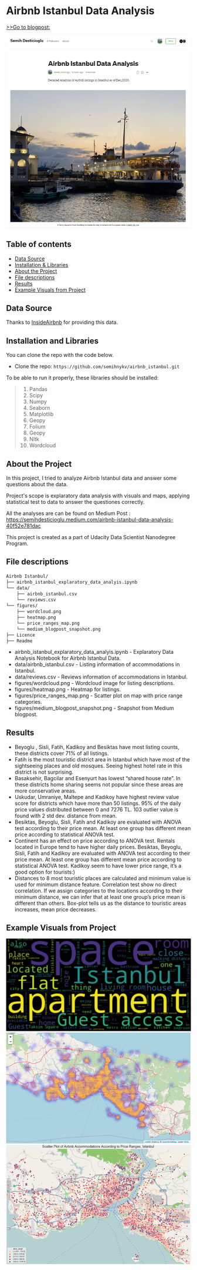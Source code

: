 # Airbnb Istanbul Data Analysis
[>>Go to blogpost:](https://semihdesticioglu.medium.com/airbnb-istanbul-data-analysis-40f52e781dac)

![alt text](figures/medium_blogpost_snapshot.PNG)

## Table of contents
- [Data Source](#data-source)
- [Installation & Libraries](#installation-and-libraries)
- [About the Project](#about-the-project)
- [File descriptions](#file-descriptions)
- [Results](#results)
- [Example Visuals from Project](#example-visuals-from-project)

## Data Source
Thanks to [InsideAirbnb](http://insideairbnb.com/get-the-data.html) for providing this data.

## Installation and Libraries
You can clone the repo with the code below.
- Clone the repo: `https://github.com/semihnykv/airbnb_istanbul.git`

To be able to run it properly, these libraries should be installed:
>1. Pandas
>2. Scipy
>3. Numpy
>4. Seaborn
>5. Matplotlib
>6. Geopy
>7. Folium
>8. Geopy
>9. Nltk
>10. Wordcloud


## About the Project
In this project, I tried to analyze Airbnb Istanbul data and answer some questions about the data.

Project's scope is explaratory data analysis with visuals and maps, applying statistical test to data to answer the questiones correctly.

All the analyses are can be found on Medium Post : https://semihdesticioglu.medium.com/airbnb-istanbul-data-analysis-40f52e781dac

This project is created as a part of Udacity Data Scientist Nanodegree Program.

## File descriptions

```text
Airbnb Istanbul/
├── airbnb_istanbul_explaratory_data_analyis.ipynb
└── data/
    ├──	airbnb_istanbul.csv
    └── reviews.csv
└── figures/
    ├── wordcloud.png
    ├──	heatmap.png
    └── price_ranges_map.png
    └── medium_blogpost_snapshot.png    
├── Licence
├── Readme
```

- airbnb_istanbul_explaratory_data_analyis.ipynb - Explaratory Data Analysis Notebook for Airbnb Istanbul Data.
- data/airbnb_istanbul.csv - Listing information of accommodations in Istanbul.
- data/reviews.csv  - Reviews information of accommodations in Istanbul.
- figures/wordcloud.png - Wordcloud image for listing descriptions.
- figures/heatmap.png  - Heatmap for listings.
- figures/price_ranges_map.png - Scatter plot on map with price range categories.
- figures/medium_blogpost_snapshot.png  - Snapshot from Medium blogpost.

## Results
* Beyoglu , Sisli, Fatih, Kadikoy and Besiktas have most listing counts, these districts cover 71% of all listings.
* Fatih is the most touristic district area in Istanbul which have most of the sightseeing places and old mosques. Seeing highest hotel rate in this district is not surprising.
* Basaksehir, Bagcilar and Esenyurt has lowest “shared house rate”. In these districts home sharing seems not popular since these areas are more conservative areas.
* Uskudar, Umraniye, Maltepe and Kadıkoy have highest review value score for districts which have more than 50 listings.
95% of the daily price values distributed between 0 and 7276 TL. 103 outlier value is found with 2 std dev. distance from mean.
* Besiktas, Beyoglu, Sisli, Fatih and Kadikoy are evaluated with ANOVA test according to their price mean. At least one group has different mean price according to statistical ANOVA test.
* Continent has an effect on price according to ANOVA test. Rentals located in Europe tend to have higher daily prices.
Besiktas, Beyoglu, Sisli, Fatih and Kadikoy are evaluated with ANOVA test according to their price mean. At least one group has different mean price according to statistical ANOVA test. Kadikoy seem to have lower price range, it’s a good option for tourists:)
* Distances to 8 most touristic places are calculated and minimum value is used for minimum distance feature. Correlation test show no direct correlation. If we assign categories to the locations according to their minimum distance, we can infer that at least one group’s price mean is different than others. Box-plot tells us as the distance to touristic areas increases, mean price decreases.

## Example Visuals from Project 
![alt text](figures/wordcloud.PNG)
![alt text](figures/heatmap.PNG)
![alt text](figures/price_ranges_map.PNG)
